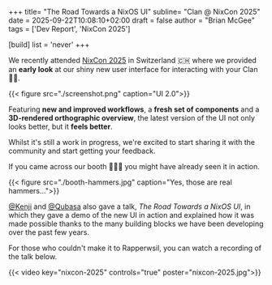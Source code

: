 +++
title= "The Road Towards a NixOS UI"
subline= "Clan @ NixCon 2025"
date = 2025-09-22T10:08:10+02:00
draft = false
author = "Brian McGee"
tags = ['Dev Report', 'NixCon 2025']

[build]
    list = 'never'
+++

We recently attended [NixCon 2025] in Switzerland 🇨🇭 where we provided an __early look__ at our shiny new user interface for interacting with your Clan :tada::tada:.

{{< figure src="./screenshot.png" caption="UI 2.0">}}

Featuring __new and improved workflows__, a __fresh set of components__ and a __3D-rendered orthographic overview__, the latest version of the UI not only looks better, but it __feels better__.

Whilst it's still a work in progress, 
we're excited to start sharing it with the community and start getting your feedback.

If you came across our booth :hammer::hammer::hammer: you might have already seen it in action.

{{< figure src="./booth-hammers.jpg" caption="Yes, those are real hammers...">}}

[@Kenji] and [@Qubasa] also gave a talk, _The Road Towards a NixOS UI_, in which they gave a demo of the new UI in 
action and explained how it was made possible thanks to the many building blocks we have been developing over the past 
few years.

For those who couldn't make it to Rapperwsil, you can watch a recording of the talk below.

{{< video key="nixcon-2025" controls="true" poster="nixcon-2025.jpg">}}

[NixCon 2025]: https://2025.nixcon.org/
[@kenji]: https://kenji.page/
[@qubasa]: https://github.com/qubasa